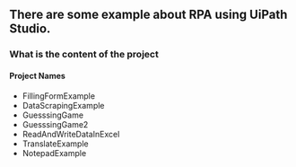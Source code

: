 ## There are some example about RPA using UiPath Studio.

### What is the content of the project

#### Project Names
* FillingFormExample
* DataScrapingExample
* GuesssingGame
* GuesssingGame2
* ReadAndWriteDataInExcel
* TranslateExample
* NotepadExample


